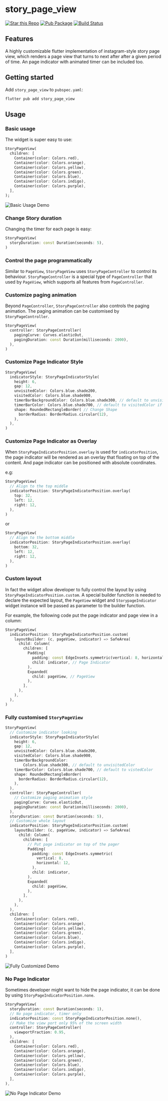# story_page_view
[![Star this Repo](https://img.shields.io/github/stars/timnew/story_page_view.svg?style=flat-square)](https://github.com/timnew/story_page_view)
[![Pub Package](https://img.shields.io/pub/v/story_page_view.svg?style=flat-square)](https://pub.dev/packages/story_page_view)
[![Build Status](https://img.shields.io/github/workflow/status/timnew/story_page_view/Run-Test)](https://github.com/timnew/story_page_view/actions?query=workflow%3ARun-Test)

## Features

A highly customizable flutter implementation of instagram-style story page view, which renders a page view that turns to next after after a given period of time. An page indicator with animated timer can be included too.

## Getting started

Add `story_page_view` to `pubspec.yaml`:

```bash
flutter pub add story_page_view
```

## Usage

### Basic usage

The widget is super easy to use:

```dart
StoryPageView(
  children: [
    Container(color: Colors.red),
    Container(color: Colors.orange),
    Container(color: Colors.yellow),
    Container(color: Colors.green),
    Container(color: Colors.blue),
    Container(color: Colors.indigo),
    Container(color: Colors.purple),
  ],
);
```

![Basic Usage Demo](media/basic_usage.gif)

### Change Story duration

Changing the timer for each page is easy:

```dart
StoryPageView(
  storyDuration: const Duration(seconds: 5),
)
```

### Control the page programmatically

Similar to `PageView`, `StoryPageView` uses `StoryPageController` to control its behaviour. `StoryPageController` is a special type of `PageController` that used by `PageView`, which supports all features from `PageController`.

### Customize paging animation

Beyond `PageController`, `StoryPageController`  also controls the paging animation. The paging animation can be customised by `StoryPageController`.

```dart
StoryPageView(
  controller: StoryPageController(
    pagingCurve: Curves.elasticOut,
    pagingDuration: const Duration(milliseconds: 2000),
  ),
)
```

### Customize Page Indicator Style

```dart
StoryPageView(
  indicatorStyle: StoryPageIndicatorStyle(
    height: 6,
    gap: 12,
    unvisitedColor: Colors.blue.shade200,
    visitedColor: Colors.blue.shade900,
    timerBarBackgroundColor: Colors.blue.shade300, // default to unvisitedColor if not given or is null
    timerBarColor: Colors.blue.shade700, // default to visitedColor if not given or is null
    shape: RoundedRectangleBorder( // Change Shape
      borderRadius: BorderRadius.circular(12),
    ),
  ),
)
```

### Customize Page Indicator as Overlay

When `StoryPageIndicatorPosition.overlay` is used for `indicatorPosition`, the page indicator will be rendered as an overlay that floating on top of the content. And page indicator can be positioned with absolute coordinates.

e.g:

```dart
StoryPageView(
  // Align to the top middle
  indicatorPosition: StoryPageIndicatorPosition.overlay(
    top: 32,
    left: 12,
    right: 12,
  ),
)
```

or

```dart
StoryPageView(
  // Align to the bottom middle
  indicatorPosition: StoryPageIndicatorPosition.overlay(
    bottom: 32,
    left: 12,
    right: 12,
  ),
)
```

### Custom layout

In fact the widget allow developer to fully control the layout by using `StoryPageIndicatorPosition.custom`.
A special builder function is needed to declare the expected layout, the `PageView` widget and `StorypageIndicator` widget instance will be passed as parameter to the builder function.

For example, the following code put the page indicator and page view in a column:

```dart
StoryPageView(
  indicatorPosition: StoryPageIndicatorPosition.custom(
    layoutBuilder: (c, pageView, indicator) => SafeArea(
      child: Column(
        children: [
          Padding(
            padding: const EdgeInsets.symmetric(vertical: 8, horizontal: 12),
            child: indicator, // Page Indicator
          ),
          Expanded(
            child: pageView, // PageView
          ),
        ],
      ),
    ),
  ),
)
```

### Fully customised `StoryPageView`

```dart
StoryPageView(
  // Customize indicator looking
  indicatorStyle: StoryPageIndicatorStyle(
    height: 6,
    gap: 12,
    unvisitedColor: Colors.blue.shade200,
    visitedColor: Colors.blue.shade900,
    timerBarBackgroundColor:
        Colors.blue.shade300, // default to unvisitedColor
    timerBarColor: Colors.blue.shade700, // default to vistedColor
    shape: RoundedRectangleBorder(
      borderRadius: BorderRadius.circular(12),
    ),
  ),
  controller: StoryPageController(
    // Customize paging animation style
    pagingCurve: Curves.elasticOut,
    pagingDuration: const Duration(milliseconds: 2000),
  ),
  storyDuration: const Duration(seconds: 5),
  // Customize whole layout
  indicatorPosition: StoryPageIndicatorPosition.custom(
    layoutBuilder: (c, pageView, indicator) => SafeArea(
      child: Column(
        children: [
          // Put page indicator on top of the pager
          Padding(
            padding: const EdgeInsets.symmetric(
              vertical: 8,
              horizontal: 12,
            ),
            child: indicator,
          ),
          Expanded(
            child: pageView,
          ),
        ],
      ),
    ),
  ),
  children: [
    Container(color: Colors.red),
    Container(color: Colors.orange),
    Container(color: Colors.yellow),
    Container(color: Colors.green),
    Container(color: Colors.blue),
    Container(color: Colors.indigo),
    Container(color: Colors.purple),
  ],
)
```

![Fully Customized Demo](media/fully_customized.gif)

### No Page Indicator

Sometimes developer might want to hide the page indicator, it can be done by using `StoryPageIndicatorPosition.none`.

```dart
StoryPageView(
  storyDuration: const Duration(seconds: 1),
  // No page indicator, timer only
  indicatorPosition: const StoryPageIndicatorPosition.none(),
  // Make the view port only 95% of the screen width
  controller: StoryPageController(
    viewportFraction: 0.95,
  ),
  children: [
    Container(color: Colors.red),
    Container(color: Colors.orange),
    Container(color: Colors.yellow),
    Container(color: Colors.green),
    Container(color: Colors.blue),
    Container(color: Colors.indigo),
    Container(color: Colors.purple),
  ],
),
```

![No Page Indicator Demo](media/no_page_indicator.gif)

